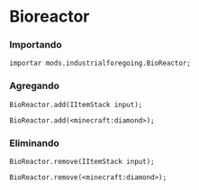 # Bioreactor

### Importando

```zenscript
importar mods.industrialforegoing.BioReactor;
```

### Agregando

```zenscript
BioReactor.add(IItemStack input);

BioReactor.add(<minecraft:diamond>);
```

### Eliminando

```zenscript
BioReactor.remove(IItemStack input);

BioReactor.remove(<minecraft:diamond>);
```